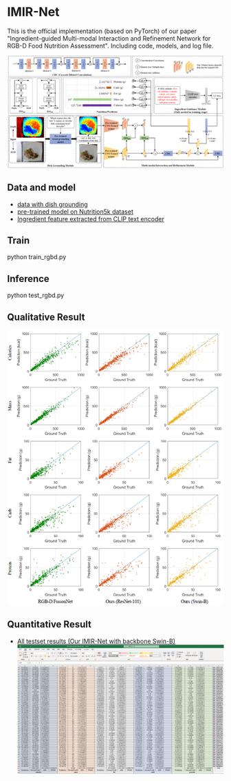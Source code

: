 # IMIR-Net
This is the official implementation (based on PyTorch) of our paper "Ingredient-guided Multi-modal Interaction and Refinement Network for RGB-D Food Nutrition Assessment".
Including code, models, and log file.

<div align="center">
  <img src="https://github.com/nianfd/IMIR-Net/blob/main/framework.png" width=800 />
</div>

## Data and model
- [data with dish grounding](https://pan.baidu.com/s/1VzYF3wWGLrYJHH4liUEhDw?pwd=14x6)
- [pre-trained model on Nutrition5k dataset](https://pan.baidu.com/s/1x-TSXCddzoZjALfB0rIamQ?pwd=hz1e)
- [Ingredient feature extracted from CLIP text encoder](https://pan.baidu.com/s/159EDLOwMtHj549Cjube0YA?pwd=7f4d)

## Train
python train_rgbd.py

## Inference
python test_rgbd.py

## Qualitative Result
<div align="center">
  <img src="https://github.com/nianfd/IMIR-Net/blob/main/results.png" width=800 />
</div>

## Quantitative Result
- [All testset results (Our IMIR-Net with backbone Swin-B)](https://docs.qq.com/sheet/DYm5ZSXNhaml4ZU1I?u=523ecdde394d40a4b1246faf3f4107d3&tab=000001)
  <div align="center">
  <img src="https://github.com/nianfd/IMIR-Net/blob/main/alltest.png" width=900 />
</div>
